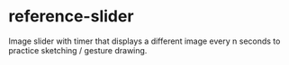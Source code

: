# reference-slider

Image slider with timer that displays a different image every n seconds to practice sketching / gesture drawing.